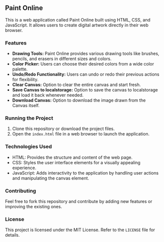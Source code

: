 ## Paint Online

This is a web application called Paint Online built using HTML, CSS, and JavaScript. It allows users to create digital artwork directly in their web browser.

### Features

* **Drawing Tools:** Paint Online provides various drawing tools like brushes, pencils, and erasers in different sizes and colors.
* **Color Picker:** Users can choose their desired colors from a wide color palette.
* **Undo/Redo Functionality:** Users can undo or redo their previous actions for flexibility.
* **Clear Canvas:** Option to clear the entire canvas and start fresh.
* **Save Canvas to localstorage:** Option to save the canvas to localstorage and load it back whenever needed.
* **Download Canvas:** Option to download the image drawn from the Canvas itself. 

### Running the Project

1. Clone this repository or download the project files.
2. Open the `index.html` file in a web browser to launch the application.

### Technologies Used

* HTML: Provides the structure and content of the web page.
* CSS: Styles the user interface elements for a visually appealing experience.
* JavaScript: Adds interactivity to the application by handling user actions and manipulating the canvas element.

### Contributing

Feel free to fork this repository and contribute by adding new features or improving the existing ones.

### License

This project is licensed under the MIT License. Refer to the `LICENSE` file for details.
